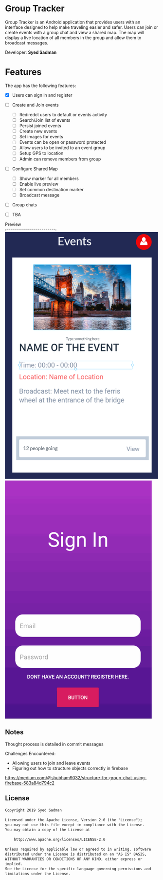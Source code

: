 # Group Tracker


Group Tracker is an Android application that provides users with an interface designed to help make traveling easier and safer. Users can join or create events with a group chat and view a shared map. The map will display a live location of all members in the group and allow them to broadcast messages.

Developer: **Syed Sadman**


# Features
The app has the following features:

* [X] Users can sign in and register  
* [ ] Create and Join events
    * [ ] Rediredct users to default or events activity
    * [ ] Search/Join list of events
    * [ ] Persist joined events
    * [ ] Create new events
    * [ ] Set images for events
    * [ ] Events can be open or password protected
    * [ ] Allow users to be invited to an event group
    * [ ] Setup GPS to location
    * [ ] Admin can remove members from group
* [ ] Configure Shared Map
    * [ ] Show marker for all members
    * [ ] Enable live preview
    * [ ] Set common destination marker
    * [ ] Broadcast message 
* [ ] Group chats 
* [ ] TBA



Preview             
:-------------------------:
<img src='preview.PNG' title='Preview' width='' alt='preview' />
<img src='Demo.gif' title='Demo' width='' alt='Demo' /> 




## Notes
Thought process is detailed in commit messages

Challenges Encountered:
- Allowing users to join and leave events
- Figuring out how to structure objects correctly in firebase


https://medium.com/@shubham9032/structure-for-group-chat-using-firebase-583a84d794c2

## License

    Copyright 2019 Syed Sadman

    Licensed under the Apache License, Version 2.0 (the "License");
    you may not use this file except in compliance with the License.
    You may obtain a copy of the License at

        http://www.apache.org/licenses/LICENSE-2.0

    Unless required by applicable law or agreed to in writing, software
    distributed under the License is distributed on an "AS IS" BASIS,
    WITHOUT WARRANTIES OR CONDITIONS OF ANY KIND, either express or implied.
    See the License for the specific language governing permissions and
    limitations under the License.






